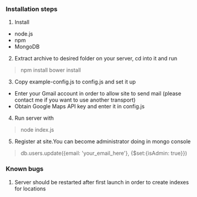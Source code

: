 ### Installation steps

1. Install 
-	node.js
- npm
- MongoDB

2. Extract archive to desired folder on your server, cd into it and run
> npm install
> bower install

3. Copy example-config.js to config.js and set it up
- Enter your Gmail account in order to allow site to send mail (please contact me if you want to use another transport)
- Obtain Google Maps API key and enter it in config.js

4. Run server with
> node index.js

5. Register at site.You can become administrator doing in mongo console
> db.users.update({email: 'your_email_here'}, {$set:{isAdmin: true}})
### Known bugs
1. Server should be restarted after first launch in order to create indexes for locations